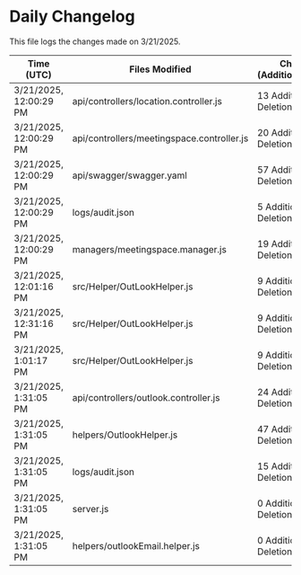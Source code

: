 # Daily Changelog

This file logs the changes made on 3/21/2025.

| Time (UTC)             | Files Modified                    | Changes (Addition/Deletion) |
|------------------------|-----------------------------------|-----------------------------|
| 3/21/2025, 12:00:29 PM | api/controllers/location.controller.js | 13 Additions & 0 Deletions |
| 3/21/2025, 12:00:29 PM | api/controllers/meetingspace.controller.js | 20 Additions & 0 Deletions |
| 3/21/2025, 12:00:29 PM | api/swagger/swagger.yaml | 57 Additions & 0 Deletions |
| 3/21/2025, 12:00:29 PM | logs/audit.json | 5 Additions & 5 Deletions |
| 3/21/2025, 12:00:29 PM | managers/meetingspace.manager.js | 19 Additions & 1 Deletions |
| 3/21/2025, 12:01:16 PM | src/Helper/OutLookHelper.js | 9 Additions & 9 Deletions|
| 3/21/2025, 12:31:16 PM | src/Helper/OutLookHelper.js | 9 Additions & 9 Deletions|
| 3/21/2025, 1:01:17 PM | src/Helper/OutLookHelper.js | 9 Additions & 9 Deletions|
| 3/21/2025, 1:31:05 PM | api/controllers/outlook.controller.js | 24 Additions & 13 Deletions|
| 3/21/2025, 1:31:05 PM | helpers/OutlookHelper.js | 47 Additions & 141 Deletions|
| 3/21/2025, 1:31:05 PM | logs/audit.json | 15 Additions & 15 Deletions|
| 3/21/2025, 1:31:05 PM | server.js | 0 Additions & 3 Deletions|
| 3/21/2025, 1:31:05 PM | helpers/outlookEmail.helper.js | 0 Additions & 0 Deletions|
